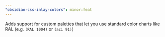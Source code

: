 ```yaml
---
"obsidian-css-inlay-colors": minor:feat
---
```


Adds support for custom palettes that let you use standard color charts like RAL (e.g. `(RAL 1004)` or `(aci 91)`)
